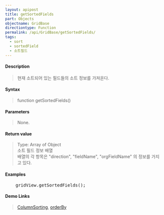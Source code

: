 ```yaml
---
layout: apipost
title: getSortedFields
part: Objects
objectname: GridBase
directiontype: Function
permalink: /api/GridBase/getSortedFields/
tags:
  - sort
  - sortedField
  - 소트필드
---
```



#### Description

> 현재 소트되어 있는 필드들의 소트 정보를 가져온다.

#### Syntax

> function getSortedFields()

#### Parameters

> None.    

#### Return value

> Type: Array of Object  
> 소트 필드 정보 배열  
> 배열의 각 항목은 "direction", "fieldName", "orgFieldName" 의 정보를 가지고 있다.    

#### Examples 

<pre class="prettyprint">
    gridView.getSortedFields();
</pre>

#### Demo Links
> [ColumnSorting](http://demo.realgrid.com/Demo/ColumnSorting), [orderBy](/api/GridBase/orderBy)